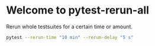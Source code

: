 # Welcome to pytest-rerun-all

Rerun whole testsuites for a certain time or amount.

```bash
pytest --rerun-time "10 min" --rerun-delay "5 s"
```
